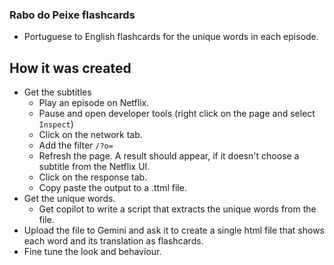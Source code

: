 ### Rabo do Peixe flashcards

  * Portuguese to English flashcards for the unique words in each episode.


## How it was created

  * Get the subtitles
    * Play an episode on Netflix.
    * Pause and open developer tools (right click on the page and select `Inspect`)
    * Click on the network tab.
    * Add the filter `/?o=`
    * Refresh the page. A result should appear, if it doesn't choose a subtitle from the Netflix UI.
    * Click on the response tab.
    * Copy paste the output to a .ttml file.
  * Get the unique words.
    * Get copilot to write a script that extracts the unique words from the file.
  * Upload the file to Gemini and ask it to create a single html file that shows each word and its translation as flashcards.
  * Fine tune the look and behaviour.
  